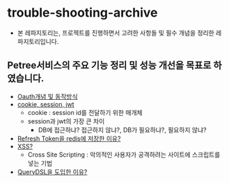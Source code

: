 # trouble-shooting-archive

- 본 레파지토리는, 프로젝트를 진행하면서 고려한 사항들 및 필수 개념을 정리한 레파지토리입니다.

## Petree서비스의 주요 기능 정리 및 성능 개선을 목표로 하였습니다.

- [Oauth개념 및 동작방식](https://github.com/Suxxxxhyun/trouble-shooting-archive/blob/main/oauth.md)
- [cookie, session, jwt](https://github.com/Suxxxxhyun/trouble-shooting-archive/blob/main/cookie-session-jwt.md)
  - cookie : session id를 전달하기 위한 매개체
  - session과 jwt의 가장 큰 차이
    - DB에 접근하냐? 접근하지 않냐?, DB가 필요하냐?, 필요하지 않냐?
- [Refresh Token을 redis에 저장한 이유?](https://github.com/Suxxxxhyun/trouble-shooting-archive/blob/main/jwt-redis.md)
- [XSS?](https://github.com/Suxxxxhyun/trouble-shooting-archive/blob/main/xss.md)
  - Cross Site Scripting : 악의적인 사용자가 공격하려는 사이트에 스크립트를 넣는 기법
- [QueryDSL을 도입한 이유?](https://github.com/Suxxxxhyun/trouble-shooting-archive/blob/main/querydsl.md)
